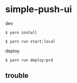 # simple-push-ui

dev

```
$ yarn install

$ yarn run start:local
```

deploy

```
$ yarn run deploy:prd
```

## trouble
